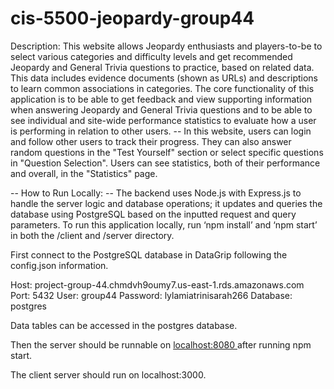 # cis-5500-jeopardy-group44
Description: This website allows Jeopardy enthusiasts and players-to-be to select various categories and difficulty levels and get recommended Jeopardy and General Trivia questions to practice, based on related data. This data includes evidence documents (shown as URLs) and descriptions to learn common associations in categories. The core functionality of this application is to be able to get feedback and view supporting information when answering Jeopardy and General Trivia questions and to be able to see individual and site-wide performance statistics to evaluate how a user is performing in relation to other users.
-- In this website, users can login and follow other users to track their progress. They can also answer random questions in the "Test Yourself" section or select specific questions in "Question Selection". Users can see statistics, both of their performance and overall, in the "Statistics" page.

-- How to Run Locally: --
The backend uses Node.js with Express.js to handle the server logic and database operations; it updates and queries the database using PostgreSQL based on the inputted request and query parameters. To run this application locally, run ‘npm install’ and ‘npm start’ in both the /client and /server directory.

First connect to the PostgreSQL database in DataGrip following the config.json information.

Host: project-group-44.chmdvh9oumy7.us-east-1.rds.amazonaws.com
Port: 5432
User: group44
Password: lylamiatrinisarah266
Database: postgres

Data tables can be accessed in the postgres database.

Then the server should be runnable on [localhost:8080 ](http://localhost:8080/) after running npm start.

The client server should run on localhost:3000.

